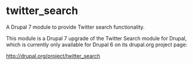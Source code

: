 twitter_search
==============

A Drupal 7 module to provide Twitter search functionality.

This module is a Drupal 7 upgrade of the Twitter Search 
module for Drupal, which is currently only available for Drupal 6 
on its drupal.org project page:

http://drupal.org/project/twitter_search
